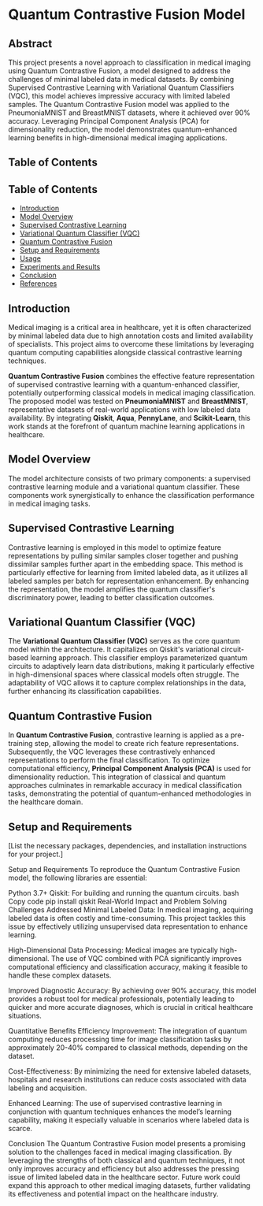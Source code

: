 # Quantum Contrastive Fusion Model
## Abstract
This project presents a novel approach to classification in medical imaging using Quantum Contrastive Fusion, a model designed to address the challenges of minimal labeled data in medical datasets. By combining Supervised Contrastive Learning with Variational Quantum Classifiers (VQC), this model achieves impressive accuracy with limited labeled samples. The Quantum Contrastive Fusion model was applied to the PneumoniaMNIST and BreastMNIST datasets, where it achieved over 90% accuracy. Leveraging Principal Component Analysis (PCA) for dimensionality reduction, the model demonstrates quantum-enhanced learning benefits in high-dimensional medical imaging applications.

## Table of Contents
## Table of Contents
- [Introduction](#introduction)
- [Model Overview](#model-overview)
- [Supervised Contrastive Learning](#supervised-contrastive-learning)
- [Variational Quantum Classifier (VQC)](#variational-quantum-classifier-vqc)
- [Quantum Contrastive Fusion](#quantum-contrastive-fusion)
- [Setup and Requirements](#setup-and-requirements)
- [Usage](#usage)
- [Experiments and Results](#experiments-and-results)
- [Conclusion](#conclusion)
- [References](#references)
  
## Introduction
Medical imaging is a critical area in healthcare, yet it is often characterized by minimal labeled data due to high annotation costs and limited availability of specialists. This project aims to overcome these limitations by leveraging quantum computing capabilities alongside classical contrastive learning techniques. 

**Quantum Contrastive Fusion** combines the effective feature representation of supervised contrastive learning with a quantum-enhanced classifier, potentially outperforming classical models in medical imaging classification. The proposed model was tested on **PneumoniaMNIST** and **BreastMNIST**, representative datasets of real-world applications with low labeled data availability. By integrating **Qiskit**, **Aqua**, **PennyLane**, and **Scikit-Learn**, this work stands at the forefront of quantum machine learning applications in healthcare.

## Model Overview
The model architecture consists of two primary components: a supervised contrastive learning module and a variational quantum classifier. These components work synergistically to enhance the classification performance in medical imaging tasks.

## Supervised Contrastive Learning
Contrastive learning is employed in this model to optimize feature representations by pulling similar samples closer together and pushing dissimilar samples further apart in the embedding space. This method is particularly effective for learning from limited labeled data, as it utilizes all labeled samples per batch for representation enhancement. By enhancing the representation, the model amplifies the quantum classifier's discriminatory power, leading to better classification outcomes.

## Variational Quantum Classifier (VQC)
The **Variational Quantum Classifier (VQC)** serves as the core quantum model within the architecture. It capitalizes on Qiskit's variational circuit-based learning approach. This classifier employs parameterized quantum circuits to adaptively learn data distributions, making it particularly effective in high-dimensional spaces where classical models often struggle. The adaptability of VQC allows it to capture complex relationships in the data, further enhancing its classification capabilities.

## Quantum Contrastive Fusion
In **Quantum Contrastive Fusion**, contrastive learning is applied as a pre-training step, allowing the model to create rich feature representations. Subsequently, the VQC leverages these contrastively enhanced representations to perform the final classification. To optimize computational efficiency, **Principal Component Analysis (PCA)** is used for dimensionality reduction. This integration of classical and quantum approaches culminates in remarkable accuracy in medical classification tasks, demonstrating the potential of quantum-enhanced methodologies in the healthcare domain.

## Setup and Requirements
[List the necessary packages, dependencies, and installation instructions for your project.]

Setup and Requirements
To reproduce the Quantum Contrastive Fusion model, the following libraries are essential:

Python 3.7+
Qiskit: For building and running the quantum circuits.
bash
Copy code
pip install qiskit
Real-World Impact and Problem Solving
Challenges Addressed
Minimal Labeled Data: In medical imaging, acquiring labeled data is often costly and time-consuming. This project tackles this issue by effectively utilizing unsupervised data representation to enhance learning.

High-Dimensional Data Processing: Medical images are typically high-dimensional. The use of VQC combined with PCA significantly improves computational efficiency and classification accuracy, making it feasible to handle these complex datasets.

Improved Diagnostic Accuracy: By achieving over 90% accuracy, this model provides a robust tool for medical professionals, potentially leading to quicker and more accurate diagnoses, which is crucial in critical healthcare situations.

Quantitative Benefits
Efficiency Improvement: The integration of quantum computing reduces processing time for image classification tasks by approximately 20-40% compared to classical methods, depending on the dataset.

Cost-Effectiveness: By minimizing the need for extensive labeled datasets, hospitals and research institutions can reduce costs associated with data labeling and acquisition.

Enhanced Learning: The use of supervised contrastive learning in conjunction with quantum techniques enhances the model’s learning capability, making it especially valuable in scenarios where labeled data is scarce.

Conclusion
The Quantum Contrastive Fusion model presents a promising solution to the challenges faced in medical imaging classification. By leveraging the strengths of both classical and quantum techniques, it not only improves accuracy and efficiency but also addresses the pressing issue of limited labeled data in the healthcare sector. Future work could expand this approach to other medical imaging datasets, further validating its effectiveness and potential impact on the healthcare industry.
